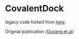 # CovalentDock

legacy code forked from [here](https://code.google.com/archive/p/covalentdock/)

Original publication /[Ouyang et al](https://onlinelibrary.wiley.com/doi/abs/10.1002/jcc.23136)/
